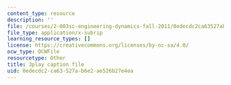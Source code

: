 ```yaml
---
content_type: resource
description: ''
file: /courses/2-003sc-engineering-dynamics-fall-2011/0edecdc2ca63527ab6e2ae526b27e4ea_zhk9xLjrmi4.vtt
file_type: application/x-subrip
learning_resource_types: []
license: https://creativecommons.org/licenses/by-nc-sa/4.0/
ocw_type: OCWFile
resourcetype: Other
title: 3play caption file
uid: 0edecdc2-ca63-527a-b6e2-ae526b27e4ea
---
```

